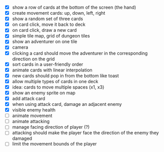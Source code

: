 - [x] show a row of cards at the bottom of the screen (the hand)
- [x] create movement cards: up, down, left, right
- [x] show a random set of three cards
- [x] on card click, move it back to deck
- [x] on card click, draw a new card
- [x] simple tile map, grid of dungeon tiles
- [x] show an adventurer on one tile
- [x] camera
- [x] clicking a card should move the adventurer in the corresponding direction on the grid
- [x] sort cards in a user-friendly order
- [x] animate cards with linear interpolation
- [x] new cards should pop in from the bottom like toast
- [x] allow multiple types of cards in one deck
- [x] idea: cards to move multiple spaces (x1, x3)
- [x] show an enemy sprite on map
- [x] add attack card
- [x] when using attack card, damage an adjacent enemy
- [x] visible enemy health
- [ ] animate movement
- [ ] animate attacking
- [ ] manage facing direction of player (?)
- [ ] attacking should make the player face the direction of the enemy they damaged
- [ ] limit the movement bounds of the player
